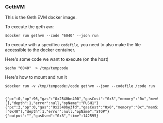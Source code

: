 ### GethVM

This is the Geth EVM docker image. 

To execute the geth `evm`: 

	$docker run gethvm --code "6040" --json run

To execute with a specifiec `codefile`, you need to also make the file accessible to the docker container. 

Here's some code we want to execute (on the host)

	$echo "6040"  > /tmp/tempcode

Here's how to mount and run it 

	$docker run -v /tmp/tempcode:/code gethvm --json --codefile /code run


	{"pc":0,"op":96,"gas":"0x2540be400","gasCost":"0x3","memory":"0x","memSize":0,"stack":[],"depth":1,"error":null,"opName":"PUSH1"}
	{"pc":2,"op":0,"gas":"0x2540be3fd","gasCost":"0x0","memory":"0x","memSize":0,"stack":["0x40"],"depth":1,"error":null,"opName":"STOP"}
	{"output":"","gasUsed":"0x3","time":142595}

